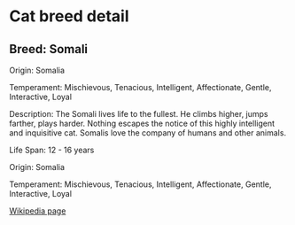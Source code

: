 
<!DOCTYPE html>
<html>
   <head>
        <title>Cat Detail</title>
        <link rel="stylesheet" href="/css/styles.css">
        <link rel="stylesheet" href="/css/cat-detail.css">
   </head>
    <body>
        <h1>Cat breed detail</h1>
        <h2>Breed: Somali</h2>
        <p>Origin: Somalia</p>
        <p>Temperament: Mischievous, Tenacious, Intelligent, Affectionate, Gentle, Interactive, Loyal</p>
        <p>Description: The Somali lives life to the fullest. He climbs higher, jumps farther, plays harder. Nothing escapes the notice of this highly intelligent and inquisitive cat. Somalis love the company of humans and other animals.</p>
        <p>Life Span: 12 - 16 years</p>
        <p>Origin: Somalia</p>
        <p>Temperament: Mischievous, Tenacious, Intelligent, Affectionate, Gentle, Interactive, Loyal</p>
        <p><a href=https://en.wikipedia.org/wiki/Somali_(cat)>Wikipedia page</a></p>
<!--        <p><a href=undefined>Image</a></p>-->
     </body>
</html>
        